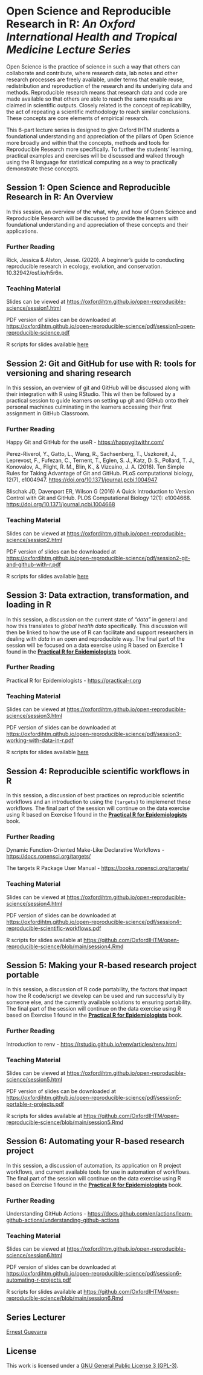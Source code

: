 
<!-- README.md is generated from README.Rmd. Please edit that file -->

# Open Science and Reproducible Research in R: *An Oxford International Health and Tropical Medicine Lecture Series*

<!-- badges: start -->
<!-- badges: end -->

Open Science is the practice of science in such a way that others can
collaborate and contribute, where research data, lab notes and other
research processes are freely available, under terms that enable reuse,
redistribution and reproduction of the research and its underlying data
and methods. Reproducible research means that research data and code are
made available so that others are able to reach the same results as are
claimed in scientific outputs. Closely related is the concept of
replicability, the act of repeating a scientific methodology to reach
similar conclusions. These concepts are core elements of empirical
research.

This 6-part lecture series is designed to give Oxford IHTM students a
foundational understanding and appreciation of the pillars of Open
Science more broadly and within that the concepts, methods and tools for
Reproducible Research more specifically. To further the students’
learning, practical examples and exercises will be discussed and walked
through using the R language for statistical computing as a way to
practically demonstrate these concepts.

## Session 1: Open Science and Reproducible Research in R: An Overview

In this session, an overview of the what, why, and how of Open Science
and Reproducible Research will be discussed to provide the learners with
foundational understanding and appreciation of these concepts and their
applications.

### Further Reading

Rick, Jessica & Alston, Jesse. (2020). A beginner’s guide to conducting
reproducible research in ecology, evolution, and conservation.
10.32942/osf.io/h5r6n.

### Teaching Material

Slides can be viewed at
<https://oxfordihtm.github.io/open-reproducible-science/session1.html>

PDF version of slides can be downloaded at
<https://oxfordihtm.github.io/open-reproducible-science/pdf/session1-open-reproducible-science.pdf>

R scripts for slides available
[here](https://github.com/OxfordIHTM/open-reproducible-science/blob/main/session1.Rmd)

## Session 2: Git and GitHub for use with R: tools for versioning and sharing research

In this session, an overview of git and GitHub will be discussed along
with their integration with R using RStudio. This wil then be followed
by a practical session to guide learners on setting up git and GitHub
onto their personal machines culminating in the learners accessing their
first assignment in GitHub Classroom.

### Further Reading

Happy Git and GitHub for the useR - <https://happygitwithr.com/>

Perez-Riverol, Y., Gatto, L., Wang, R., Sachsenberg, T., Uszkoreit, J.,
Leprevost, F., Fufezan, C., Ternent, T., Eglen, S. J., Katz, D. S.,
Pollard, T. J., Konovalov, A., Flight, R. M., Blin, K., & Vizcaíno, J.
A. (2016). Ten Simple Rules for Taking Advantage of Git and GitHub. PLoS
computational biology, 12(7), e1004947.
<https://doi.org/10.1371/journal.pcbi.1004947>

Blischak JD, Davenport ER, Wilson G (2016) A Quick Introduction to
Version Control with Git and GitHub. PLOS Computational Biology 12(1):
e1004668. <https://doi.org/10.1371/journal.pcbi.1004668>

### Teaching Material

Slides can be viewed at
<https://oxfordihtm.github.io/open-reproducible-science/session2.html>

PDF version of slides can be downloaded at
<https://oxfordihtm.github.io/open-reproducible-science/pdf/session2-git-and-github-with-r.pdf>

R scripts for slides available
[here](https://github.com/OxfordIHTM/open-reproducible-science/blob/main/session2.Rmd)

## Session 3: Data extraction, transformation, and loading in R

In this session, a discussion on the current state of *“data”* in
general and how this translates to *global health data* specifically.
This discussion will then be linked to how the use of R can facilitate
and support researchers in dealing with *data* in an open and
reproducible way. The final part of the session will be focused on a
data exercise using R based on Exercise 1 found in the [**Practical R
for Epidemiologists**](https://practical-r.org/exercise2.html) book.

### Further Reading

Practical R for Epidemiologists - <https://practical-r.org>

### Teaching Material

Slides can be viewed at
<https://oxfordihtm.github.io/open-reproducible-science/session3.html>

PDF version of slides can be downloaded at
<https://oxfordihtm.github.io/open-reproducible-science/pdf/session3-working-with-data-in-r.pdf>

R scripts for slides available
[here](https://github.com/OxfordIHTM/open-reproducible-science/blob/main/session3.Rmd)

## Session 4: Reproducible scientific workflows in R

In this session, a discussion of best practices on reproducible
scientific workflows and an introduction to using the `{targets}` to
implemenet these workflows. The final part of the session will continue
on the data exercise using R based on Exercise 1 found in the
[**Practical R for
Epidemiologists**](https://practical-r.org/exercise2.html) book.

### Further Reading

Dynamic Function-Oriented Make-Like Declarative Workflows -
<https://docs.ropensci.org/targets/>

The targets R Package User Manual -
<https://books.ropensci.org/targets/>

### Teaching Material

Slides can be viewed at
<https://oxfordihtm.github.io/open-reproducible-science/session4.html>

PDF version of slides can be downloaded at
<https://oxfordihtm.github.io/open-reproducible-science/pdf/session4-reproducible-scientific-workflows.pdf>

R scripts for slides available at
<https://github.com/OxfordIHTM/open-reproducible-science/blob/main/session4.Rmd>

## Session 5: Making your R-based research project portable

In this session, a discussion of R code portability, the factors that
impact how the R code/script we develop can be used and run successfully
by someone else, and the currently available solutions to ensuring
portability. The final part of the session will continue on the data
exercise using R based on Exercise 1 found in the [**Practical R for
Epidemiologists**](https://practical-r.org/exercise2.html) book.

### Further Reading

Introduction to renv -
<https://rstudio.github.io/renv/articles/renv.html>

### Teaching Material

Slides can be viewed at
<https://oxfordihtm.github.io/open-reproducible-science/session5.html>

PDF version of slides can be downloaded at
<https://oxfordihtm.github.io/open-reproducible-science/pdf/session5-portable-r-projects.pdf>

R scripts for slides available at
<https://github.com/OxfordIHTM/open-reproducible-science/blob/main/session5.Rmd>

## Session 6: Automating your R-based research project

In this session, a discussion of automation, its application on R
project workflows, and current available tools for use in automation of
workflows. The final part of the session will continue on the data
exercise using R based on Exercise 1 found in the [**Practical R for
Epidemiologists**](https://practical-r.org/exercise2.html) book.

### Further Reading

Understanding GitHub Actions -
<https://docs.github.com/en/actions/learn-github-actions/understanding-github-actions>

### Teaching Material

Slides can be viewed at
<https://oxfordihtm.github.io/open-reproducible-science/session6.html>

PDF version of slides can be downloaded at
<https://oxfordihtm.github.io/open-reproducible-science/pdf/session6-automating-r-projects.pdf>

R scripts for slides available at
<https://github.com/OxfordIHTM/open-reproducible-science/blob/main/session6.Rmd>

## Series Lecturer

[Ernest Guevarra](https://ernest.guevarra.io)

## License

This work is licensed under a [GNU General Public License 3
(GPL-3)](https://github.com/OxfordIHTM/open-reproducible-science/blob/main/LICENSE.md).
